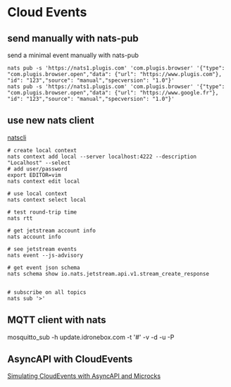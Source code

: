 # Cloud Events

## send manually with nats-pub

send a minimal event manually with nats-pub

```shell
nats pub -s 'https://nats1.plugis.com' 'com.plugis.browser' '{"type": "com.plugis.browser.open","data": {"url": "https://www.plugis.com"}, "id": "123","source": "manual","specversion": "1.0"}'
nats pub -s 'https://nats1.plugis.com' 'com.plugis.browser' '{"type": "com.plugis.browser.open","data": {"url": "https://www.google.fr"}, "id": "123","source": "manual","specversion": "1.0"}'
```

## use new nats client
[natscli](https://github.com/nats-io/natscli)

```shell
# create local context
nats context add local --server localhost:4222 --description "Localhost" --select
# add user/password
export EDITOR=vim
nats context edit local

# use local context
nats context select local

# test round-trip time
nats rtt

# get jetstream account info
nats account info

# see jetstream events
nats event --js-advisory

# get event json schema
nats schema show io.nats.jetstream.api.v1.stream_create_response


# subscribe on all topics
nats sub '>'

```

## MQTT client with nats
mosquitto_sub -h update.idronebox.com -t '#' -v -d -u <user> -P <password>

## AsyncAPI with CloudEvents
[Simulating CloudEvents with AsyncAPI and Microcks](https://developers.redhat.com/articles/2021/06/02/simulating-cloudevents-asyncapi-and-microcks#)
